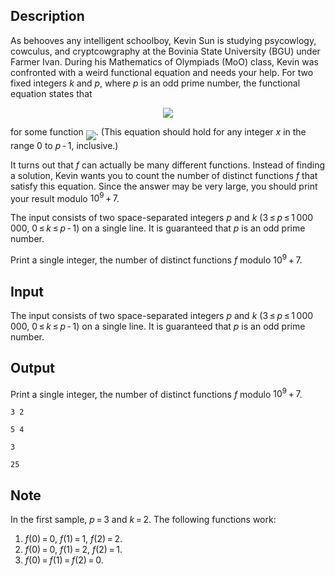 ## Description

<div><p>As behooves any intelligent schoolboy, Kevin Sun is studying psycowlogy, cowculus, and cryptcowgraphy at the Bovinia State University (BGU) under Farmer Ivan. During his Mathematics of Olympiads (MoO) class, Kevin was confronted with a weird functional equation and needs your help. For two fixed integers <span class="tex-span"><i>k</i></span> and <span class="tex-span"><i>p</i></span>, where <span class="tex-span"><i>p</i></span> is an odd prime number, the functional equation states that </p><center class="tex-equation"><img align="middle" class="tex-formula" src="file://9OBdeXi8.png" style="max-width: 100.0%;max-height: 100.0%;"></center> <p>for some function <img align="middle" class="tex-formula" src="file://HEDYjWyh.png" style="max-width: 100.0%;max-height: 100.0%;">. (This equation should hold for any integer <span class="tex-span"><i>x</i></span> in the range <span class="tex-span">0</span> to <span class="tex-span"><i>p</i> - 1</span>, inclusive.)</p><p>It turns out that <span class="tex-span"><i>f</i></span> can actually be many different functions. Instead of finding a solution, Kevin wants you to count the number of distinct functions <span class="tex-span"><i>f</i></span> that satisfy this equation. Since the answer may be very large, you should print your result modulo <span class="tex-span">10<sup class="upper-index">9</sup> + 7</span>.</p></div><div class="input-specification"><p>The input consists of two space-separated integers <span class="tex-span"><i>p</i></span> and <span class="tex-span"><i>k</i></span> (<span class="tex-span">3 ≤ <i>p</i> ≤ 1 000 000</span>, <span class="tex-span">0 ≤ <i>k</i> ≤ <i>p</i> - 1</span>) on a single line. It is guaranteed that <span class="tex-span"><i>p</i></span> is an odd prime number.</p></div><div class="output-specification"><p>Print a single integer, the number of distinct functions <span class="tex-span"><i>f</i></span> modulo <span class="tex-span">10<sup class="upper-index">9</sup> + 7</span>.</p></div>

## Input

<p>The input consists of two space-separated integers <span class="tex-span"><i>p</i></span> and <span class="tex-span"><i>k</i></span> (<span class="tex-span">3 ≤ <i>p</i> ≤ 1 000 000</span>, <span class="tex-span">0 ≤ <i>k</i> ≤ <i>p</i> - 1</span>) on a single line. It is guaranteed that <span class="tex-span"><i>p</i></span> is an odd prime number.</p>

## Output

<p>Print a single integer, the number of distinct functions <span class="tex-span"><i>f</i></span> modulo <span class="tex-span">10<sup class="upper-index">9</sup> + 7</span>.</p>





```input1
3 2

```




```input2
5 4

```




```output1
3

```




```output2
25

```



## Note

<p>In the first sample, <span class="tex-span"><i>p</i> = 3</span> and <span class="tex-span"><i>k</i> = 2</span>. The following functions work: </p><ol> <li> <span class="tex-span"><i>f</i>(0) = 0</span>, <span class="tex-span"><i>f</i>(1) = 1</span>, <span class="tex-span"><i>f</i>(2) = 2</span>. </li><li> <span class="tex-span"><i>f</i>(0) = 0</span>, <span class="tex-span"><i>f</i>(1) = 2</span>, <span class="tex-span"><i>f</i>(2) = 1</span>. </li><li> <span class="tex-span"><i>f</i>(0) = <i>f</i>(1) = <i>f</i>(2) = 0</span>. </li></ol>
